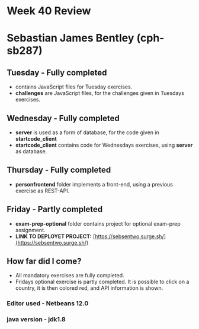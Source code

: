 # Week 40 Review
# Sebastian James Bentley (cph-sb287)

## Tuesday - Fully completed
* contains JavaScript files for Tuesday exercises. 
* **challenges** are JavaScript files, for the challenges given in Tuesdays exercises.

## Wednesday - Fully completed
* **server** is used as a form of database, for the code given in **startcode_client**
* **startcode_client** contains code for Wednesdays exercises, using **server** as database.

## Thursday - Fully completed
* **personfrontend** folder implements a front-end, using a previous exercise as REST-API.

## Friday - Partly completed
* **exam-prep-optional** folder contains project for optional exam-prep assignment.
* **LINK TO DEPLOYET PROJECT:** [https://sebsentwo.surge.sh/](https://sebsentwo.surge.sh/)

## How far did I come?
* All mandatory exercises are fully completed.
* Fridays optional exercise is partly completed.  It is possible to click on a country, it is then colored red, and API information is shown.
  

### Editor used - Netbeans 12.0
### java version - jdk1.8